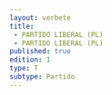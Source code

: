 ```yaml
---
layout: verbete
title:
 - PARTIDO LIBERAL (PL)
 - PARTIDO LIBERAL (PL)
published: true
edition: 1  
type: T
subtype: Partido
---
```


